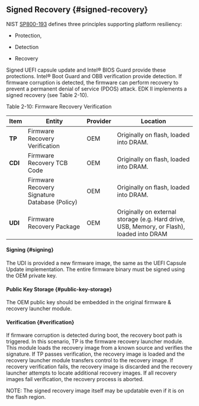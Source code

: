 <!--- @file
  signed-recovery.md for Understanding the UEFI Secure Boot Chain

  Copyright (c) 2019, Intel Corporation. All rights reserved.<BR>

  Redistribution and use in source (original document form) and 'compiled'
  forms (converted to PDF, epub, HTML and other formats) with or without
  modification, are permitted provided that the following conditions are met:

  1) Redistributions of source code (original document form) must retain the
     above copyright notice, this list of conditions and the following
     disclaimer as the first lines of this file unmodified.

  2) Redistributions in compiled form (transformed to other DTDs, converted to
     PDF, epub, HTML and other formats) must reproduce the above copyright
     notice, this list of conditions and the following disclaimer in the
     documentation and/or other materials provided with the distribution.

  THIS DOCUMENTATION IS PROVIDED BY TIANOCORE PROJECT "AS IS" AND ANY EXPRESS OR
  IMPLIED WARRANTIES, INCLUDING, BUT NOT LIMITED TO, THE IMPLIED WARRANTIES OF
  MERCHANTABILITY AND FITNESS FOR A PARTICULAR PURPOSE ARE DISCLAIMED. IN NO
  EVENT SHALL TIANOCORE PROJECT  BE LIABLE FOR ANY DIRECT, INDIRECT, INCIDENTAL,
  SPECIAL, EXEMPLARY, OR CONSEQUENTIAL DAMAGES (INCLUDING, BUT NOT LIMITED TO,
  PROCUREMENT OF SUBSTITUTE GOODS OR SERVICES; LOSS OF USE, DATA, OR PROFITS;
  OR BUSINESS INTERRUPTION) HOWEVER CAUSED AND ON ANY THEORY OF LIABILITY,
  WHETHER IN CONTRACT, STRICT LIABILITY, OR TORT (INCLUDING NEGLIGENCE OR
  OTHERWISE) ARISING IN ANY WAY OUT OF THE USE OF THIS DOCUMENTATION, EVEN IF
  ADVISED OF THE POSSIBILITY OF SUCH DAMAGE.

-->

## Signed Recovery {#signed-recovery}

NIST [SP800-193](https://nvlpubs.nist.gov/nistpubs/SpecialPublications/NIST.SP.800-193.pdf) defines three principles supporting platform resiliency:

*   Protection,

*   Detection

*   Recovery

Signed UEFI capsule update and Intel® BIOS Guard provide these protections. Intel® Boot Guard and OBB verification provide detection. If firmware corruption is detected, the firmware can perform recovery to prevent a permanent denial of service (PDOS) attack. EDK II implements a signed recovery (see Table 2-10).

Table 2-10: Firmware Recovery Verification

| **Item** | **Entity** | **Provider** | **Location** |
| --- | --- | --- | --- |
| **TP** | Firmware Recovery Verification | OEM | Originally on flash, loaded into DRAM. |
| **CDI** | Firmware Recovery TCB Code | OEM | Originally on flash, loaded into DRAM. |
|  | Firmware Recovery Signature Database (Policy) | OEM | Originally on flash, loaded into DRAM. |
| **UDI** | Firmware Recovery Package | OEM | Originally on external storage (e.g. Hard drive, USB, Memory, or Flash), loaded into DRAM |

#### Signing {#signing}

The UDI is provided a new firmware image, the same as the UEFI Capsule Update implementation. The entire firmware binary must be signed using the OEM private key.

#### Public Key Storage {#public-key-storage}

The OEM public key should be embedded in the original firmware &amp; recovery launcher module.

#### Verification {#verification}

If firmware corruption is detected during boot, the recovery boot path is triggered. In this scenario, TP is the firmware recovery launcher module. This module loads the recovery image from a known source and verifies the signature. If TP passes verification, the recovery image is loaded and the recovery launcher module transfers control to the recovery image. If recovery verification fails, the recovery image is discarded and the recovery launcher attempts to locate additional recovery images. If all recovery images fail verification, the recovery process is aborted.

NOTE: The signed recovery image itself may be updatable even if it is on the flash region.